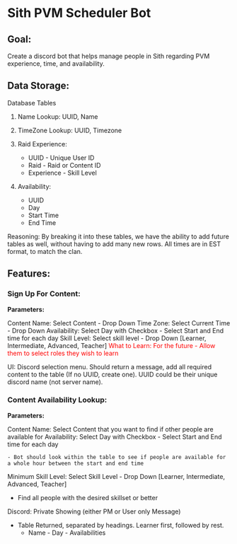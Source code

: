 # Sith PVM Scheduler Bot

## **Goal:** 

Create a discord bot that helps manage people in Sith regarding PVM experience, time, and availability. 

## **Data Storage:**

Database Tables

1. Name Lookup: UUID, Name
2. TimeZone Lookup: UUID, Timezone
3. Raid Experience: 
   - UUID - Unique User ID
   - Raid - Raid or Content ID
   - Experience - Skill Level

4. Availability:
   - UUID 
   - Day
   - Start Time
   - End Time

Reasoning: By breaking it into these tables, we have the ability to add future tables as well, without having to add many new rows. All times are in EST format, to match the clan.

## **Features:**

### Sign Up For Content:

**Parameters:** 

Content Name: Select Content - Drop Down
Time Zone: Select Current Time - Drop Down
Availability: Select Day with Checkbox - Select Start and End time for each day
Skill Level: Select skill level - Drop Down [Learner, Intermediate, Advanced, Teacher]
<font color=red>What to Learn: For the future - Allow them to select roles they wish to learn</font>

UI: Discord selection menu. Should return a message, add all required content to the table (If no UUID, create one). UUID could be their unique discord name (not server name).

### Content Availability Lookup:

**Parameters:**

Content Name: Select Content that you want to find if other people are available for
Availability: Select Day with Checkbox - Select Start and End time for each day 

	- Bot should look within the table to see if people are available for a whole hour between the start and end time

Minimum Skill Level: Select Skill Level - Drop Down [Learner, Intermediate, Advanced, Teacher]

- Find all people with the desired skillset or better

Discord: Private Showing (either PM or User only Message)

- Table Returned, separated by headings. Learner first, followed by rest.
  - Name - Day - Availabilities